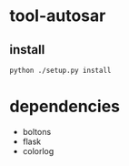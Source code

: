 tool-autosar
============

## install
``` 
python ./setup.py install 
```

# dependencies
- boltons
- flask
- colorlog